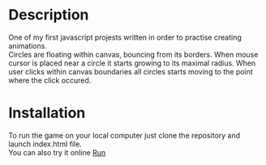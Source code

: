 <h1> Description </h1>
One of my first javascript projests written in order to practise creating animations.<br/>
Circles are floating within canvas, bouncing from its borders. When mouse cursor is placed near a circle it starts growing
to its maximal radius. When user clicks within canvas boundaries all circles starts moving to the point where the click occured.
<h1> Installation </h1>
To run the game on your local computer just clone the repository and launch index.html file.<br/>
You can also try it online <a href="https://zaluskidominik.github.io/circles-animation/"> Run </a>
